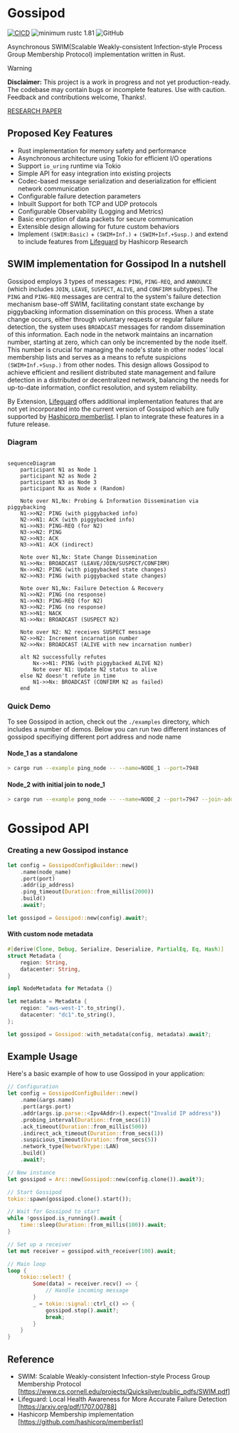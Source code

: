 # Gossipod

[![CICD](https://github.com/thedhejavu/gossipod/actions/workflows/CI.yml/badge.svg)](https://github.com/TheDhejavu/gossipod/actions/workflows/CI.yml)
![minimum rustc 1.81](https://img.shields.io/badge/rustc-1.81.0+-red.svg)
![GitHub](https://img.shields.io/github/license/thedhejavu/gossipod)

Asynchronous SWIM(Scalable Weakly-consistent Infection-style Process Group Membership Protocol) implementation written in Rust.

> [!WARNING]
> **Disclaimer:** This project is a work in progress and not yet production-ready.
> The codebase may contain bugs or incomplete features.
> Use with caution. Feedback and contributions welcome, Thanks!.

[RESEARCH PAPER](https://www.cs.cornell.edu/projects/Quicksilver/public_pdfs/SWIM.pdf)

## Proposed Key Features

- Rust implementation for memory safety and performance
- Asynchronous architecture using Tokio for efficient I/O operations
- Support `io_uring` runtime via Tokio
- Simple API for easy integration into existing projects
- Codec-based message serialization and deserialization for efficient network communication
- Configurable failure detection parameters
- Inbuilt Support for both TCP and UDP protocols 
- Configurable Observability (Logging and Metrics)
- Basic encryption of data packets for secure communication
- Extensible design allowing for future custom behaviors 
- Implement `(SWIM:Basic)` + `(SWIM+Inf.)` + `(SWIM+Inf.+Susp.)` and extend to include features from [Lifeguard](https://arxiv.org/pdf/1707.00788) by Hashicorp Research


## SWIM implementation for Gossipod In a nutshell

Gossipod employs 3 types of messages: `PING`, `PING-REQ`, and `ANNOUNCE` (which includes `JOIN`, `LEAVE`, `SUSPECT`, `ALIVE`, and `CONFIRM` subtypes). The `PING` and `PING-REQ` messages are central to the system's failure detection mechanism base-off SWIM, facilitating constant state exchange by piggybacking information dissemination on this process. When a state change occurs, either through voluntary requests or regular failure detection, the system uses `BROADCAST` messages for random dissemination of this information. Each node in the network maintains an incarnation number, starting at zero, which can only be incremented by the node itself. This number is crucial for managing the node's state in other nodes' local membership lists and serves as a means to refute suspicions `(SWIM+Inf.+Susp.)` from other nodes. This design allows Gossipod to achieve efficient and resilient distributed state management and failure detection in a distributed or decentralized network, balancing the needs for up-to-date information, conflict resolution, and system reliability.

By Extension, [Lifeguard](https://arxiv.org/pdf/1707.00788) offers additional implementation features that are not yet incorporated into the current version of Gossipod which are fully supported by [Hashicorp memberlist](https://github.com/hashicorp/memberlist). I plan to integrate these features in a future release.


### Diagram

```mermaid

sequenceDiagram
    participant N1 as Node 1
    participant N2 as Node 2
    participant N3 as Node 3
    participant Nx as Node x (Random)

    Note over N1,Nx: Probing & Information Dissemination via piggybacking
    N1->>N2: PING (with piggybacked info)
    N2->>N1: ACK (with piggybacked info)
    N1->>N3: PING-REQ (for N2)
    N3->>N2: PING
    N2->>N3: ACK
    N3->>N1: ACK (indirect)

    Note over N1,Nx: State Change Dissemination
    N1->>Nx: BROADCAST (LEAVE/JOIN/SUSPECT/CONFIRM)
    Nx->>N2: PING (with piggybacked state changes)
    N2->>N3: PING (with piggybacked state changes)

    Note over N1,Nx: Failure Detection & Recovery
    N1->>N2: PING (no response)
    N1->>N3: PING-REQ (for N2)
    N3->>N2: PING (no response)
    N3->>N1: NACK
    N1->>Nx: BROADCAST (SUSPECT N2)

    Note over N2: N2 receives SUSPECT message
    N2->>N2: Increment incarnation number
    N2->>Nx: BROADCAST (ALIVE with new incarnation number)

    alt N2 successfully refutes
        Nx->>N1: PING (with piggybacked ALIVE N2)
        Note over N1: Update N2 status to alive
    else N2 doesn't refute in time
        N1->>Nx: BROADCAST (CONFIRM N2 as failed)
    end
```


### Quick Demo
To see Gossipod in action, check out the `./examples` directory, which
includes a number of demos. Below you can run two different instances of gossipod specifiying different port address and node name

#### Node_1 as a standalone
```sh
> cargo run --example ping_node -- --name=NODE_1 --port=7948 
```

#### Node_2 with initial join to node_1
```sh
> cargo run --example pong_node -- --name=NODE_2 --port=7947 --join-addr=127.0.0.1:7948
```

# Gossipod API

### Creating a new Gossipod instance

```rust
let config = GossipodConfigBuilder::new()
    .name(node_name)
    .port(port)
    .addr(ip_address)
    .ping_timeout(Duration::from_millis(2000))
    .build()
    .await?;

let gossipod = Gossipod::new(config).await?;
```

#### With custom node metadata

```rust
#[derive(Clone, Debug, Serialize, Deserialize, PartialEq, Eq, Hash)]
struct Metadata {
    region: String,
    datacenter: String,
}

impl NodeMetadata for Metadata {}

let metadata = Metadata { 
    region: "aws-west-1".to_string(),
    datacenter: "dc1".to_string(),
};

let gossipod = Gossipod::with_metadata(config, metadata).await?;
```


## Example Usage

Here's a basic example of how to use Gossipod in your application:

```rust
// Configuration
let config = GossipodConfigBuilder::new()
    .name(&args.name)
    .port(args.port)
    .addr(args.ip.parse::<Ipv4Addr>().expect("Invalid IP address"))
    .probing_interval(Duration::from_secs(1))
    .ack_timeout(Duration::from_millis(500))
    .indirect_ack_timeout(Duration::from_secs(1))
    .suspicious_timeout(Duration::from_secs(5))
    .network_type(NetworkType::LAN)
    .build()
    .await?;

// New instance
let gossipod = Arc::new(Gossipod::new(config.clone()).await?);

// Start Gossipod
tokio::spawn(gossipod.clone().start());

// Wait for Gossipod to start
while !gossipod.is_running().await {
    time::sleep(Duration::from_millis(100)).await;
}

// Set up a receiver
let mut receiver = gossipod.with_receiver(100).await;

// Main loop
loop {
    tokio::select! {
        Some(data) = receiver.recv() => {
            // Handle incoming message
        }
        _ = tokio::signal::ctrl_c() => {
            gossipod.stop().await?;
            break;
        }
    }
}
```


## Reference
- SWIM: Scalable Weakly-consistent Infection-style Process Group Membership
Protocol [https://www.cs.cornell.edu/projects/Quicksilver/public_pdfs/SWIM.pdf]
- Lifeguard: Local Health Awareness for More
Accurate Failure Detection [https://arxiv.org/pdf/1707.00788]
- Hashicorp Membership implementation [https://github.com/hashicorp/memberlist]